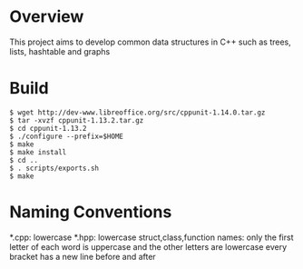 # Overview
This project aims to develop common data structures in C++ such as trees, lists, hashtable and graphs

# Build

```
$ wget http://dev-www.libreoffice.org/src/cppunit-1.14.0.tar.gz
$ tar -xvzf cppunit-1.13.2.tar.gz
$ cd cppunit-1.13.2
$ ./configure --prefix=$HOME
$ make
$ make install 
$ cd ..
$ . scripts/exports.sh 
$ make

```


# Naming Conventions 
*.cpp: lowercase
*.hpp: lowercase
struct,class,function names: only the first letter of each word is uppercase and the other letters are lowercase
every bracket has a new line before and after
